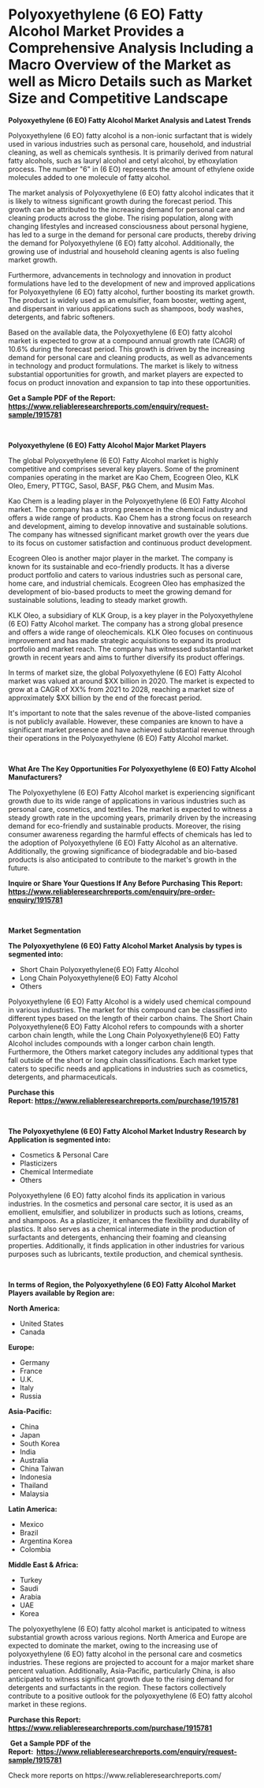 <p><h1>Polyoxyethylene (6 EO) Fatty Alcohol Market Provides a Comprehensive Analysis Including a Macro Overview of the Market as well as Micro Details such as Market Size and Competitive Landscape</h1></p><p><strong>Polyoxyethylene (6 EO) Fatty Alcohol Market Analysis and Latest Trends</strong></p>
<p><p>Polyoxyethylene (6 EO) fatty alcohol is a non-ionic surfactant that is widely used in various industries such as personal care, household, and industrial cleaning, as well as chemicals synthesis. It is primarily derived from natural fatty alcohols, such as lauryl alcohol and cetyl alcohol, by ethoxylation process. The number "6" in (6 EO) represents the amount of ethylene oxide molecules added to one molecule of fatty alcohol.</p><p>The market analysis of Polyoxyethylene (6 EO) fatty alcohol indicates that it is likely to witness significant growth during the forecast period. This growth can be attributed to the increasing demand for personal care and cleaning products across the globe. The rising population, along with changing lifestyles and increased consciousness about personal hygiene, has led to a surge in the demand for personal care products, thereby driving the demand for Polyoxyethylene (6 EO) fatty alcohol. Additionally, the growing use of industrial and household cleaning agents is also fueling market growth.</p><p>Furthermore, advancements in technology and innovation in product formulations have led to the development of new and improved applications for Polyoxyethylene (6 EO) fatty alcohol, further boosting its market growth. The product is widely used as an emulsifier, foam booster, wetting agent, and dispersant in various applications such as shampoos, body washes, detergents, and fabric softeners.</p><p>Based on the available data, the Polyoxyethylene (6 EO) fatty alcohol market is expected to grow at a compound annual growth rate (CAGR) of 10.6% during the forecast period. This growth is driven by the increasing demand for personal care and cleaning products, as well as advancements in technology and product formulations. The market is likely to witness substantial opportunities for growth, and market players are expected to focus on product innovation and expansion to tap into these opportunities.</p></p>
<p><strong>Get a Sample PDF of the Report:&nbsp; <a href="https://www.reliableresearchreports.com/enquiry/request-sample/1915781">https://www.reliableresearchreports.com/enquiry/request-sample/1915781</a></strong></p>
<p>&nbsp;</p>
<p><strong>Polyoxyethylene (6 EO) Fatty Alcohol Major Market Players</strong></p>
<p><p>The global Polyoxyethylene (6 EO) Fatty Alcohol market is highly competitive and comprises several key players. Some of the prominent companies operating in the market are Kao Chem, Ecogreen Oleo, KLK Oleo, Emery, PTTGC, Sasol, BASF, P&G Chem, and Musim Mas.</p><p>Kao Chem is a leading player in the Polyoxyethylene (6 EO) Fatty Alcohol market. The company has a strong presence in the chemical industry and offers a wide range of products. Kao Chem has a strong focus on research and development, aiming to develop innovative and sustainable solutions. The company has witnessed significant market growth over the years due to its focus on customer satisfaction and continuous product development.</p><p>Ecogreen Oleo is another major player in the market. The company is known for its sustainable and eco-friendly products. It has a diverse product portfolio and caters to various industries such as personal care, home care, and industrial chemicals. Ecogreen Oleo has emphasized the development of bio-based products to meet the growing demand for sustainable solutions, leading to steady market growth.</p><p>KLK Oleo, a subsidiary of KLK Group, is a key player in the Polyoxyethylene (6 EO) Fatty Alcohol market. The company has a strong global presence and offers a wide range of oleochemicals. KLK Oleo focuses on continuous improvement and has made strategic acquisitions to expand its product portfolio and market reach. The company has witnessed substantial market growth in recent years and aims to further diversify its product offerings.</p><p>In terms of market size, the global Polyoxyethylene (6 EO) Fatty Alcohol market was valued at around $XX billion in 2020. The market is expected to grow at a CAGR of XX% from 2021 to 2028, reaching a market size of approximately $XX billion by the end of the forecast period.</p><p>It's important to note that the sales revenue of the above-listed companies is not publicly available. However, these companies are known to have a significant market presence and have achieved substantial revenue through their operations in the Polyoxyethylene (6 EO) Fatty Alcohol market.</p></p>
<p>&nbsp;</p>
<p><strong>What Are The Key Opportunities For Polyoxyethylene (6 EO) Fatty Alcohol Manufacturers?</strong></p>
<p><p>The Polyoxyethylene (6 EO) Fatty Alcohol market is experiencing significant growth due to its wide range of applications in various industries such as personal care, cosmetics, and textiles. The market is expected to witness a steady growth rate in the upcoming years, primarily driven by the increasing demand for eco-friendly and sustainable products. Moreover, the rising consumer awareness regarding the harmful effects of chemicals has led to the adoption of Polyoxyethylene (6 EO) Fatty Alcohol as an alternative. Additionally, the growing significance of biodegradable and bio-based products is also anticipated to contribute to the market's growth in the future.</p></p>
<p><strong>Inquire or Share Your Questions If Any Before Purchasing This Report: <a href="https://www.reliableresearchreports.com/enquiry/pre-order-enquiry/1915781">https://www.reliableresearchreports.com/enquiry/pre-order-enquiry/1915781</a></strong></p>
<p>&nbsp;</p>
<p><strong>Market Segmentation</strong></p>
<p><strong>The Polyoxyethylene (6 EO) Fatty Alcohol Market Analysis by types is segmented into:</strong></p>
<p><ul><li>Short Chain Polyoxyethylene(6 EO) Fatty Alcohol</li><li>Long Chain Polyoxyethylene(6 EO) Fatty Alcohol</li><li>Others</li></ul></p>
<p><p>Polyoxyethylene (6 EO) Fatty Alcohol is a widely used chemical compound in various industries. The market for this compound can be classified into different types based on the length of their carbon chains. The Short Chain Polyoxyethylene(6 EO) Fatty Alcohol refers to compounds with a shorter carbon chain length, while the Long Chain Polyoxyethylene(6 EO) Fatty Alcohol includes compounds with a longer carbon chain length. Furthermore, the Others market category includes any additional types that fall outside of the short or long chain classifications. Each market type caters to specific needs and applications in industries such as cosmetics, detergents, and pharmaceuticals.</p></p>
<p><strong>Purchase this Report:&nbsp;<a href="https://www.reliableresearchreports.com/purchase/1915781">https://www.reliableresearchreports.com/purchase/1915781</a></strong></p>
<p>&nbsp;</p>
<p><strong>The Polyoxyethylene (6 EO) Fatty Alcohol Market Industry Research by Application is segmented into:</strong></p>
<p><ul><li>Cosmetics & Personal Care</li><li>Plasticizers</li><li>Chemical Intermediate</li><li>Others</li></ul></p>
<p><p>Polyoxyethylene (6 EO) fatty alcohol finds its application in various industries. In the cosmetics and personal care sector, it is used as an emollient, emulsifier, and solubilizer in products such as lotions, creams, and shampoos. As a plasticizer, it enhances the flexibility and durability of plastics. It also serves as a chemical intermediate in the production of surfactants and detergents, enhancing their foaming and cleansing properties. Additionally, it finds application in other industries for various purposes such as lubricants, textile production, and chemical synthesis.</p></p>
<p>&nbsp;</p>
<p><strong>In terms of Region, the Polyoxyethylene (6 EO) Fatty Alcohol Market Players available by Region are:</strong></p>
<p>
    <p> <strong> North America: </strong>
        <ul>
            <li>United States</li>
            <li>Canada</li>
        </ul>
        </p> 
    <p> <strong> Europe: </strong>
        <ul>
            <li>Germany</li>
            <li>France</li>
            <li>U.K.</li>
            <li>Italy</li>
            <li>Russia</li>
        </ul>
        </p> 
    <p> <strong> Asia-Pacific: </strong>
        <ul>
            <li>China</li>
            <li>Japan</li>
            <li>South Korea</li>
            <li>India</li>
            <li>Australia</li>
            <li>China Taiwan</li>
            <li>Indonesia</li>
            <li>Thailand</li>
            <li>Malaysia</li>
        </ul>
        </p> 
    <p> <strong> Latin America: </strong>
        <ul>
            <li>Mexico</li>
            <li>Brazil</li>
            <li>Argentina Korea</li>
            <li>Colombia</li>
        </ul>
        </p> 
    <p> <strong> Middle East & Africa: </strong>
        <ul>
            <li>Turkey</li>
            <li>Saudi</li>
            <li>Arabia</li>
            <li>UAE</li>
            <li>Korea</li>
        </ul>
    </p>
    </p>
<p><p>The polyoxyethylene (6 EO) fatty alcohol market is anticipated to witness substantial growth across various regions. North America and Europe are expected to dominate the market, owing to the increasing use of polyoxyethylene (6 EO) fatty alcohol in the personal care and cosmetics industries. These regions are projected to account for a major market share percent valuation. Additionally, Asia-Pacific, particularly China, is also anticipated to witness significant growth due to the rising demand for detergents and surfactants in the region. These factors collectively contribute to a positive outlook for the polyoxyethylene (6 EO) fatty alcohol market in these regions.</p></p>
<p><strong>Purchase this Report: <a href="https://www.reliableresearchreports.com/purchase/1915781">https://www.reliableresearchreports.com/purchase/1915781</a></strong></p>
<p>&nbsp;<strong>Get a Sample PDF of the Report:&nbsp;&nbsp;<a href="https://www.reliableresearchreports.com/enquiry/request-sample/1915781">https://www.reliableresearchreports.com/enquiry/request-sample/1915781</a></strong></p>
<p><strong></strong></p>
<p>Check more reports on https://www.reliableresearchreports.com/</p>